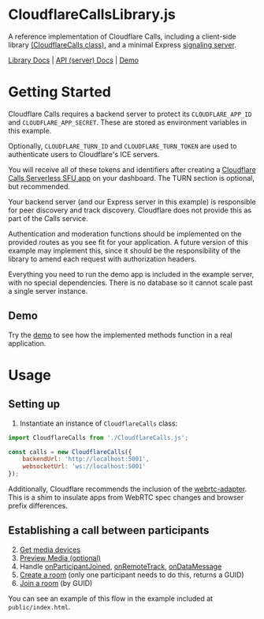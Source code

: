 # CloudflareCallsLibrary.js

A reference implementation of Cloudflare Calls, including a client-side library [(CloudflareCalls class)](/docs/CloudflareCalls.html), and a minimal Express [signaling server](/docs/api).

[Library Docs](/docs/) | [API (server) Docs](/docs/api) | [Demo](/)

# Getting Started

Cloudflare Calls requires a backend server to protect its `CLOUDFLARE_APP_ID` and `CLOUDFLARE_APP_SECRET`. These are stored as environment variables in this example.

Optionally, `CLOUDFLARE_TURN_ID` and `CLOUDFLARE_TURN_TOKEN` are used to authenticate users to Cloudflare's ICE servers.

You will receive all of these tokens and identifiers after creating a [Cloudflare Calls Serverless SFU app](https://dash.cloudflare.com/?to=/:account/calls) on your dashboard. The TURN section is optional, but recommended.

Your backend server (and our Express server in this example) is responsible for peer discovery and track discovery. Cloudflare does not provide this as part of the Calls service.

Authentication and moderation functions should be implemented on the provided routes as you see fit for your application. A future version of this example may implement this, since it should be the responsibility of the library to amend each request with authorization headers.

Everything you need to run the demo app is included in the example server, with no special dependencies. There is no database so it cannot scale past a single server instance.

## Demo

Try the [demo](/) to see how the implemented methods function in a real application.

# Usage 

## Setting up

1. Instantiate an instance of `CloudflareCalls` class:

```js
import CloudflareCalls from './CloudflareCalls.js';

const calls = new CloudflareCalls({
    backendUrl: 'http://localhost:5001',
    websocketUrl: 'ws://localhost:5001'
});
```

Additionally, Cloudflare recommends the inclusion of the [webrtc-adapter](https://cdnjs.com/libraries/webrtc-adapter/8.1.2). This is a shim to insulate apps from WebRTC spec changes and browser prefix differences.

## Establishing a call between participants

2. [Get media devices](/docs/CloudflareCalls.html#getAvailableDevices)
3. [Preview Media (optional)](/docs/CloudflareCalls.html#previewMedia)
4. Handle [onParticipantJoined](/docs/CloudflareCalls.html#onParticipantJoined), [onRemoteTrack](/docs/CloudflareCalls.html#onRemoteTrack), [onDataMessage](/docs/CloudflareCalls.html#onDataMessage)
5. [Create a room](/docs/CloudflareCalls.html#createRoom) (only one participant needs to do this, returns a GUID)
6. [Join a room](/docs/CloudflareCalls.html#joinRoom) (by GUID)

You can see an example of this flow in the example included at `public/index.html`.